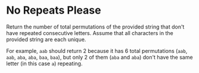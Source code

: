 # No Repeats Please

Return the number of total permutations of the provided string that don't have
repeated consecutive letters. Assume that all characters in the provided string
are each unique.

For example, `aab` should return 2 because it has 6 total permutations
(`aab`, `aab`, `aba`, `aba`, `baa`, `baa`), but only 2 of them (`aba` and `aba`)
don't have the same letter (in this case `a`) repeating.
